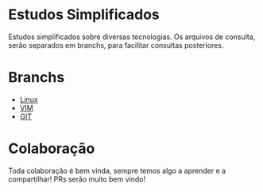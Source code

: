 # Estudos Simplificados
Estudos simplificados sobre diversas tecnologias. Os arquivos de consulta, serão separados em branchs, para facilitar consultas posteriores.

# Branchs
- <a href="https://github.com/eullercristian/simplifiedstudies/blob/linux/README.md">Linux</a>
- <a href="https://github.com/eullercristian/simplifiedstudies/blob/vim/README.md">VIM</a>
- <a href="https://github.com/eullercristian/simplifiedstudies/blob/git/README.md">GIT</a>

# Colaboração
Toda colaboração é bem vinda, sempre temos algo a aprender e a compartilhar! PRs serão muito bem vindo!
